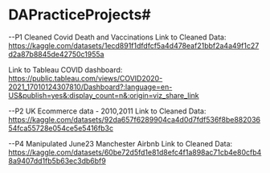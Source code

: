 # DAPracticeProjects#
--P1 Cleaned Covid Death and Vaccinations
Link to Cleaned Data:
https://kaggle.com/datasets/1ecd891f1dfdfcf5a4d478eaf21bbf2a4a49f1c27d2a87b8845de42750c1955a

Link to Tableau COVID dashboard: 
https://public.tableau.com/views/COVID2020-2021_17010124307810/Dashboard?:language=en-US&publish=yes&:display_count=n&:origin=viz_share_link

--P2 UK Ecommerce data -  2010,2011
Link to Cleaned Data:
https://kaggle.com/datasets/92da657f6289904ca4d0d7fdf536f8be88203654fca55728e054ce5e5416fb3c

--P4 Manipulated June23 Manchester Airbnb
Link to Cleaned Data:
https://kaggle.com/datasets/60be72d5fd1e81d8efc4f1a898ac71cb4e80cfb48a9407dd1fb5b63ec3db6bf9
